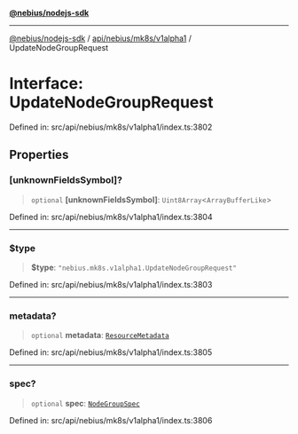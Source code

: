 [**@nebius/nodejs-sdk**](../../../../../README.md)

---

[@nebius/nodejs-sdk](../../../../../README.md) / [api/nebius/mk8s/v1alpha1](../README.md) / UpdateNodeGroupRequest

# Interface: UpdateNodeGroupRequest

Defined in: src/api/nebius/mk8s/v1alpha1/index.ts:3802

## Properties

### \[unknownFieldsSymbol\]?

> `optional` **\[unknownFieldsSymbol\]**: `Uint8Array`\<`ArrayBufferLike`\>

Defined in: src/api/nebius/mk8s/v1alpha1/index.ts:3804

---

### $type

> **$type**: `"nebius.mk8s.v1alpha1.UpdateNodeGroupRequest"`

Defined in: src/api/nebius/mk8s/v1alpha1/index.ts:3803

---

### metadata?

> `optional` **metadata**: [`ResourceMetadata`](../../../common/v1/interfaces/ResourceMetadata.md)

Defined in: src/api/nebius/mk8s/v1alpha1/index.ts:3805

---

### spec?

> `optional` **spec**: [`NodeGroupSpec`](NodeGroupSpec.md)

Defined in: src/api/nebius/mk8s/v1alpha1/index.ts:3806
